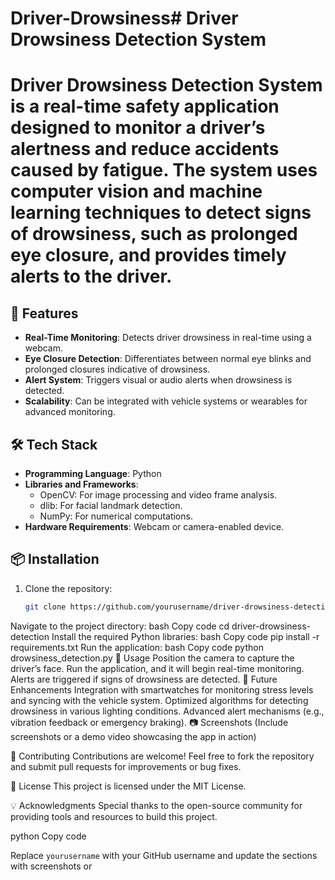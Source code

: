 # Driver-Drowsiness# Driver Drowsiness Detection System  

#  **Driver Drowsiness Detection System** is a real-time safety application designed to monitor a driver’s alertness and reduce accidents caused by fatigue. The system uses computer vision and machine learning techniques to detect signs of drowsiness, such as prolonged eye closure, and provides timely alerts to the driver.  

## 🚀 Features  
- **Real-Time Monitoring**: Detects driver drowsiness in real-time using a webcam.  
- **Eye Closure Detection**: Differentiates between normal eye blinks and prolonged closures indicative of drowsiness.  
- **Alert System**: Triggers visual or audio alerts when drowsiness is detected.  
- **Scalability**: Can be integrated with vehicle systems or wearables for advanced monitoring.  

## 🛠️ Tech Stack  
- **Programming Language**: Python  
- **Libraries and Frameworks**:  
  - OpenCV: For image processing and video frame analysis.  
  - dlib: For facial landmark detection.  
  - NumPy: For numerical computations.  
- **Hardware Requirements**: Webcam or camera-enabled device.  

## 📦 Installation  
1. Clone the repository:  
   ```bash
   git clone https://github.com/yourusername/driver-drowsiness-detection.git
Navigate to the project directory:
bash
Copy code
cd driver-drowsiness-detection
Install the required Python libraries:
bash
Copy code
pip install -r requirements.txt
Run the application:
bash
Copy code
python drowsiness_detection.py
🔧 Usage
Position the camera to capture the driver’s face.
Run the application, and it will begin real-time monitoring.
Alerts are triggered if signs of drowsiness are detected.
🎯 Future Enhancements
Integration with smartwatches for monitoring stress levels and syncing with the vehicle system.
Optimized algorithms for detecting drowsiness in various lighting conditions.
Advanced alert mechanisms (e.g., vibration feedback or emergency braking).
📷 Screenshots
(Include screenshots or a demo video showcasing the app in action)

🤝 Contributing
Contributions are welcome! Feel free to fork the repository and submit pull requests for improvements or bug fixes.

📄 License
This project is licensed under the MIT License.

💡 Acknowledgments
Special thanks to the open-source community for providing tools and resources to build this project.

python
Copy code

Replace `yourusername` with your GitHub username and update the sections with screenshots or
